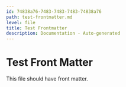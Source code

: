 ```yaml
---
id: 74838a76-7483-7483-7483-74838a76
path: test-frontmatter.md
level: file
title: Test Frontmatter
description: Documentation - Auto-generated
---
```

# Test Front Matter

This file should have front matter.